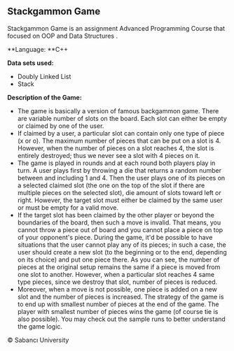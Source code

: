 ## **Stackgammon Game**

Stackgammon Game is an assignment Advanced Programming Course that focused on OOP and Data Structures .

**Language: **C++

**Data sets used:** 
- Doubly Linked List
-  Stack

**Description of the Game:**

- The game is basically a version of famous backgammon game. There are variable number of slots on the board.    Each slot can either be empty or claimed by one of the user.     
- If claimed by a user, a particular slot can contain only one type of piece (x or o). The maximum number of pieces that can be put on a slot is 4. However, when the number of pieces on a slot reaches 4, the slot is entirely destroyed; thus we never see a slot with 4 pieces on it.     
- The game is played in rounds and at each round both players play in turn. A user plays first by throwing a die that returns a random number between and including 1 and 4. Then the user plays one of its pieces on a selected claimed slot (the one on the top of the slot if there are multiple pieces on the selected slot), die amount of slots toward left or right. However, the target slot must either be claimed by the same user or must be empty for a valid move. 
- If the target slot has been claimed by the other player or beyond the boundaries of the board, then such a move is invalid. That means, you cannot throw a piece out of board and you cannot place a piece on top of your opponent's piece. During the game, it'd be possible to have situations that the user cannot play any of its pieces; in such a case, the user should create a new slot (to the beginning or to the end, depending on its choice) and put one piece there. As you can see, the number of pieces at the original setup remains the same if a piece is moved from one slot to another. However, when a particular slot reaches 4 same type pieces, since we destroy that slot, number of pieces is reduced. 
- Moreover, when a move is not possible, one piece is added on a new slot and the number of pieces is increased. The strategy of the game is to end up with smallest number of pieces at the end of the game. The player with smallest number of pieces wins the game (of course tie is also possible). You may check out the sample runs to better understand the game logic.

© Sabancı University
